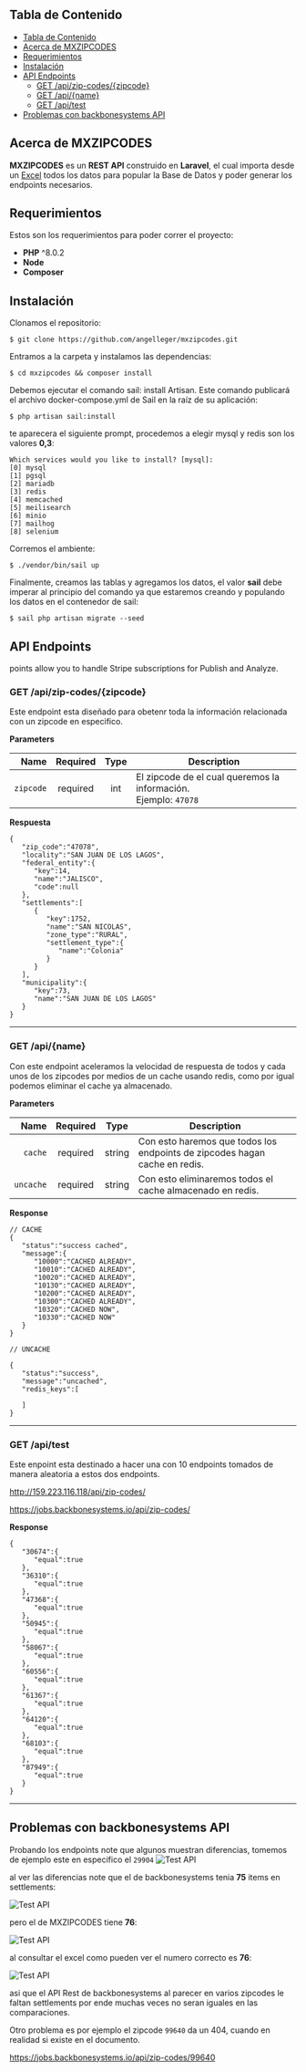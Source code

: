 ## Tabla de Contenido

- [Tabla de Contenido](#tabla-de-contenido)
- [Acerca de MXZIPCODES](#acerca-de-mxzipcodes)
- [Requerimientos](#requerimientos)
- [Instalación](#instalación)
- [API Endpoints](#api-endpoints)
  - [GET /api/zip-codes/{zipcode}](#get-apizip-codeszipcode)
  - [GET /api/{name}](#get-apiname)
  - [GET /api/test](#get-apitest)
- [Problemas con backbonesystems API](#problemas-con-backbonesystems-api)
## Acerca de MXZIPCODES

**MXZIPCODES** es un **REST API** construido en **Laravel**, el cual importa desde un [Excel](https://www.correosdemexico.gob.mx/SSLServicios/ConsultaCP/CodigoPostal_Exportar.aspx) todos los datos para popular la Base de Datos y poder generar los endpoints necesarios.

## Requerimientos

Estos son los requerimientos para poder correr el proyecto:

- **PHP** ^8.0.2
- **Node**
- **Composer**


## Instalación

Clonamos el repositorio:

    $ git clone https://github.com/angelleger/mxzipcodes.git

Entramos a la carpeta y instalamos las dependencias: 

    $ cd mxzipcodes && composer install
    
Debemos ejecutar el comando sail: install Artisan. Este comando publicará el archivo docker-compose.yml de Sail en la raíz de su aplicación: 

    $ php artisan sail:install

te aparecera el siguiente prompt, procedemos a elegir mysql y redis son los valores **0,3**: 

    Which services would you like to install? [mysql]:
    [0] mysql
    [1] pgsql
    [2] mariadb
    [3] redis
    [4] memcached
    [5] meilisearch
    [6] minio
    [7] mailhog
    [8] selenium   

Corremos el ambiente:  

    $ ./vendor/bin/sail up


Finalmente, creamos las tablas y agregamos los datos, el valor **sail** debe imperar al principio del comando ya que estaremos creando y populando los datos en el contenedor de sail:  

    $ sail php artisan migrate --seed  

## API Endpoints

points allow you to handle Stripe subscriptions for Publish and Analyze.

### GET /api/zip-codes/{zipcode}
Este endpoint esta diseñado para obetenr toda la información relacionada con un zipcode en especifico.

**Parameters**

|              Name | Required |  Type  | Description                                                                                                                                                                                       |
|------------------:|:--------:|:------:|---------------------------------------------------------------------------------------------------------------------------------------------------------------------------------------------------|
|         `zipcode` | required | int | El zipcode de el cual queremos la información.<br>Ejemplo: `47078`                                                                                                 |


**Respuesta**

```
{
   "zip_code":"47078",
   "locality":"SAN JUAN DE LOS LAGOS",
   "federal_entity":{
      "key":14,
      "name":"JALISCO",
      "code":null
   },
   "settlements":[
      {
         "key":1752,
         "name":"SAN NICOLAS",
         "zone_type":"RURAL",
         "settlement_type":{
            "name":"Colonia"
         }
      }
   ],
   "municipality":{
      "key":73,
      "name":"SAN JUAN DE LOS LAGOS"
   }
}
```
___

### GET /api/{name}
Con este endpoint aceleramos la velocidad de respuesta de todos y cada unos de los zipcodes por medios de un cache usando redis, como por igual podemos eliminar el cache ya almacenado.

**Parameters**

|          Name | Required |  Type   | Description                                                                                                                                                           |
| -------------:|:--------:|:-------:| --------------------------------------------------------------------------------------------------------------------------------------------------------------------- |
|     `cache` | required | string  | Con esto haremos que todos los endpoints de zipcodes hagan cache en redis.                                                                     |
|        `uncache` | required | string  | Con esto eliminaremos todos el cache almacenado en redis. |


**Response**

```
// CACHE
{
   "status":"success cached",
   "message":{
      "10000":"CACHED ALREADY",
      "10010":"CACHED ALREADY",
      "10020":"CACHED ALREADY",
      "10130":"CACHED ALREADY",
      "10200":"CACHED ALREADY",
      "10300":"CACHED ALREADY",
      "10320":"CACHED NOW",
      "10330":"CACHED NOW"
   }
}

// UNCACHE

{
   "status":"success",
   "message":"uncached",
   "redis_keys":[
      
   ]
}
```
___
### GET /api/test
Este enpoint esta destinado a hacer una con 10 endpoints tomados de manera aleatoria a estos dos endpoints.

http://159.223.116.118/api/zip-codes/

https://jobs.backbonesystems.io/api/zip-codes/

**Response**

```
{
   "30674":{
      "equal":true
   },
   "36310":{
      "equal":true
   },
   "47368":{
      "equal":true
   },
   "50945":{
      "equal":true
   },
   "58067":{
      "equal":true
   },
   "60556":{
      "equal":true
   },
   "61367":{
      "equal":true
   },
   "64120":{
      "equal":true
   },
   "68103":{
      "equal":true
   },
   "87949":{
      "equal":true
   }
}
```
___

## Problemas con backbonesystems API
Probando los endpoints note que algunos muestran diferencias, tomemos de ejemplo este en especifico el `29904`
![Test API](public/images/1.test-api.png)

al ver las diferencias note que el de backbonesystems tenia **75** items en settlements:

![Test API](public/images/3.test-api.png)

pero el de MXZIPCODES tiene **76**:

![Test API](public/images/2.test-api.png)

al consultar el excel como pueden ver el numero correcto es **76**:

![Test API](public/images/4.test-api.png)

asi que el API Rest de backbonesystems al parecer en varios zipcodes le faltan settlements por ende muchas veces no seran iguales en las comparaciones.

Otro problema es por ejemplo el zipcode `99640` da un 404, cuando en realidad si existe en el documento. 

https://jobs.backbonesystems.io/api/zip-codes/99640
